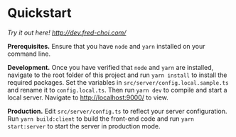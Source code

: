# Quickstart

*Try it out here! http://dev.fred-choi.com/*

**Prerequisites.** Ensure that you have `node` and `yarn` installed on your
command line.

**Development.** Once you have verified that `node` and `yarn` are installed,
navigate to the root folder of this project and run `yarn install` to install 
the required packages. Set the variables in `src/server/config.local.sample.ts`
and rename it to `config.local.ts`. Then run `yarn dev` to compile and start 
a local server. Navigate to <http://localhost:9000/> to view.

**Production.** Edit `src/server/config.ts` to reflect your server configuration.
Run `yarn build:client` to build the front-end code and run `yarn start:server` 
to start the server in production mode.
